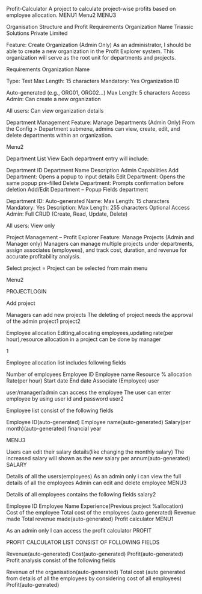 Profit-Calculator
A project to calculate project-wise profits based on employee allocation. MENU1 Menu2 MENU3

Organisation Structure and Profit Requirements
Organization Name
Triassic Solutions Private Limited

Feature: Create Organization (Admin Only)
As an administrator, I should be able to create a new organization in the Profit Explorer system. This organization will serve as the root unit for departments and projects.

Requirements
Organization Name

Type: Text
Max Length: 15 characters
Mandatory: Yes
Organization ID

Auto-generated (e.g., ORG01, ORG02...)
Max Length: 5 characters
Access
Admin: Can create a new organization

All users: Can view organization details

Department Management
Feature: Manage Departments (Admin Only)
From the Config > Department submenu, admins can view, create, edit, and delete departments within an organization.

Menu2

Department List View
Each department entry will include:

Department ID
Department Name
Description
Admin Capabilities
Add Department: Opens a popup to input details
Edit Department: Opens the same popup pre-filled
Delete Department: Prompts confirmation before deletion
Add/Edit Department – Popup Fields
department

Department ID: Auto-generated
Name:
Max Length: 15 characters
Mandatory: Yes
Description:
Max Length: 255 characters
Optional
Access
Admin: Full CRUD (Create, Read, Update, Delete)

All users: View only

Project Management – Profit Explorer
Feature: Manage Projects (Admin and Manager only)
Managers can manage multiple projects under departments, assign associates (employees), and track cost, duration, and revenue for accurate profitability analysis.

Select project = Project can be selected from main menu

Menu2

PROJECTLOGIN

Add project

Managers can add new projects
The deleting of project needs the approval of the admin project1
project2

Employee allocation
Editing,allocating employees,updating rate(per hour),resource allocation in a project can be done by manager

1

Employee allocation list includes following fields

Number of employees
Employee ID
Employee name
Resource
% allocation
Rate(per hour)
Start date
End date
Associate (Employee)
user

user/manager/admin can access the employee
The user can enter employee by using user id and password
user2

Employee list consist of the following fields

Employee ID(auto-generated)
Employee name(auto-generated)
Salary(per month)(auto-generated)
financial year

MENU3

Users can edit their salary details(like changing the monthly salary)
The increased salary will shown as the new salary per annum(auto-generated)
SALARY

Details of all the users(employees)
As an admin only i can view the full details of all the employees
Admin can edit and delete employee
MENU3

Details of all employees contains the following fields salary2

Employee ID
Employee Name
Experience(Previous project %allocation)
Cost of the employee
Total cost of the employees (auto generated)
Revenue made
Total revenue made(auto-generated)
Profit calculator
MENU1

As an admin only I can access the profit calculator
PROFIT

PROFIT CALCULATOR LIST CONSIST OF FOLLOWING FIELDS

Revenue(auto-generated)
Cost(auto-generated)
Profit(auto-generated)
Profit analysis consist of the following fields

Revenue of the organisation(auto-generated)
Total cost (auto generated from details of all the employees by considering cost of all employees)
Profit(auto-genrated)
